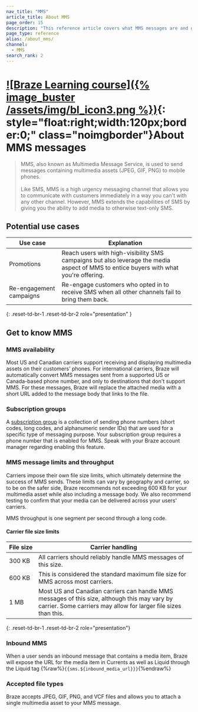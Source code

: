 ```yaml
---
nav_title: "MMS"
article_title: About MMS
page_order: 15
description: "This reference article covers what MMS messages are and general use cases for the MMS channel."
page_type: reference
alias: /about_mms/
channel:
  - MMS
search_rank: 2  
---
```


# [![Braze Learning course]({% image_buster /assets/img/bl_icon3.png %})](https://learning.braze.com/messaging-channels-sms){: style="float:right;width:120px;border:0;" class="noimgborder"}About MMS messages

> MMS, also known as Multimedia Message Service, is used to send messages containing multimedia assets (JPEG, GIF, PNG) to mobile phones.<br><br>Like SMS, MMS is a high urgency messaging channel that allows you to communicate with customers immediately in a way you can't with any other channel. However, MMS extends the capabilities of SMS by giving you the ability to add media to otherwise text-only SMS.

## Potential use cases

| Use case | Explanation |
| --- | --- |
| Promotions | Reach users with high-visibility SMS campaigns but also leverage the media aspect of MMS to entice buyers with what you're offering. | 
| Re-engagement campaigns | Re-engage customers who opted in to receive SMS when all other channels fail to bring them back. |
{: .reset-td-br-1 .reset-td-br-2 role="presentation" }

## Get to know MMS

### MMS availability

Most US and Canadian carriers support receiving and displaying multimedia assets on their customers' phones. For international carriers, Braze will automatically convert MMS messages sent from a supported US or Canada-based phone number, and only to destinations that don't support MMS. For these messages, Braze will replace the attached media with a short URL added to the message body that links to the file.

### Subscription groups

A [subscription group]({{site.baseurl}}/user_guide/message_building_by_channel/sms/sms_subscription_group/#subscription-group-mms-enablement) is a collection of sending phone numbers (short codes, long codes, and alphanumeric sender IDs) that are used for a specific type of messaging purpose. Your subscription group requires a phone number that is enabled for MMS. Speak with your Braze account manager regarding enabling this feature.

### MMS message limits and throughput

Carriers impose their own file size limits, which ultimately determine the success of MMS sends. These limits can vary by geography and carrier, so to be on the safer side, Braze recommends not exceeding 600&nbsp;KB for your multimedia asset while also including a message body. We also recommend testing to confirm that your media can be delivered across your users' carriers.

MMS throughput is one segment per second through a long code.

#### Carrier file size limits

| File&nbsp;size | Carrier handling |
| --- | --- |
| 300&nbsp;KB | All carriers should reliably handle MMS messages of this size. |
| 600&nbsp;KB | This is considered the standard maximum file size for MMS across most carriers. |
| 1&nbsp;MB |  Most US and Canadian carriers can handle MMS messages of this size, although this may vary by carrier. Some carriers may allow for larger file sizes than this. |
{: .reset-td-br-1 .reset-td-br-2 role="presentation"}

### Inbound MMS

When a user sends an inbound message that contains a media item, Braze will expose the URL for the media item in Currents as well as Liquid through the Liquid tag {%raw%}`{{sms.${inbound_media_url}}}`{%endraw%}

### Accepted file types

Braze accepts JPEG, GIF, PNG, and VCF files and allows you to attach a single multimedia asset to your MMS message.


